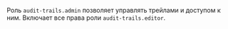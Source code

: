 Роль `audit-trails.admin` позволяет управлять трейлами и доступом к ним. Включает все права роли `audit-trails.editor`.
